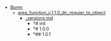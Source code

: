 - <a href = "F:\Node_projects\Node_Way\Jobs\Bpmn\cat.Bpmn\dir.Bpmn.md">Bpmn</a>
    - <a href = "F:\Node_projects\Node_Way\Jobs\Bpmn\area_function_v.1.1.0_dir_requier_to_object\cat.area_function_v.1.1.0_dir_requier_to_object\dir.area_function_v.1.1.0_dir_requier_to_object.md">area_function_v.1.1.0_dir_requier_to_object</a>
        - <a href = "F:\Node_projects\Node_Way\Jobs\Bpmn\area_function_v.1.1.0_dir_requier_to_object\_versions.md">_versions.md</a>
            - *# init 
            - *# 1.0.0
            - *## 1.0.1
    
